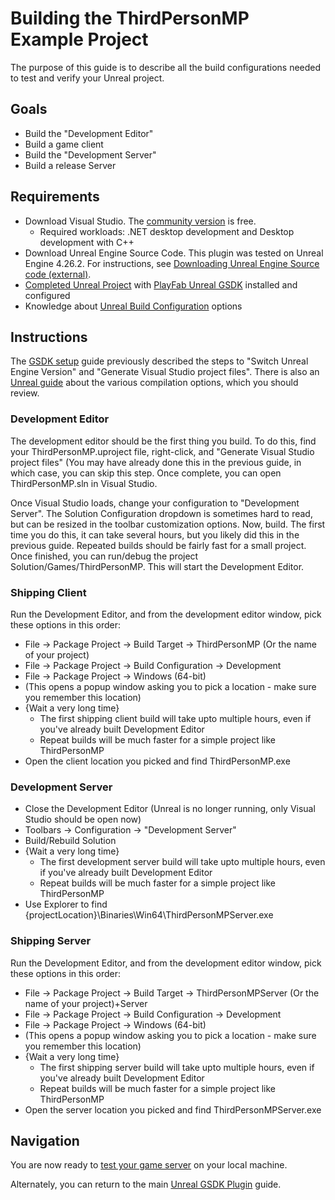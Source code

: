 # Building the ThirdPersonMP Example Project

The purpose of this guide is to describe all the build configurations needed to test and verify your Unreal project.

## Goals

* Build the "Development Editor"
* Build a game client
* Build the "Development Server"
* Build a release Server

## Requirements

* Download Visual Studio. The [community version](https://visualstudio.microsoft.com/vs/community/) is free.
	* Required workloads: .NET desktop development and Desktop development with C++
* Download Unreal Engine Source Code. This plugin was tested on Unreal Engine 4.26.2. For instructions, see [Downloading Unreal Engine Source code (external)](https://docs.unrealengine.com/4.26/ProgrammingAndScripting/ProgrammingWithCPP/DownloadingSourceCode/).
* [Completed Unreal Project](ThirdPersonMPSetup.md) with [PlayFab Unreal GSDK](ThirdPersonMPGSDKSetup.md) installed and configured
* Knowledge about [Unreal Build Configuration](https://docs.unrealengine.com/4.27/ProductionPipelines/DevelopmentSetup/CompilingProjects/) options

## Instructions

The [GSDK setup](ThirdPersonMPGSDKSetup.md) guide previously described the steps to "Switch Unreal Engine Version" and "Generate Visual Studio project files". There is also an [Unreal guide](https://docs.unrealengine.com/4.27/ProductionPipelines/DevelopmentSetup/CompilingProjects/) about the various compilation options, which you should review.

### Development Editor

The development editor should be the first thing you build. To do this, find your ThirdPersonMP.uproject file, right-click, and "Generate Visual Studio project files" (You may have already done this in the previous guide, in which case, you can skip this step. Once complete, you can open ThirdPersonMP.sln in Visual Studio.

Once Visual Studio loads, change your configuration to "Development Server". The Solution Configuration dropdown is sometimes hard to read, but can be resized in the toolbar customization options. Now, build. The first time you do this, it can take several hours, but you likely did this in the previous guide. Repeated builds should be fairly fast for a small project. Once finished, you can run/debug the project Solution/Games/ThirdPersonMP. This will start the Development Editor.

### Shipping Client

Run the Development Editor, and from the development editor window, pick these options in this order:

* File -> Package Project -> Build Target -> ThirdPersonMP (Or the name of your project)
* File -> Package Project -> Build Configuration -> Development
* File -> Package Project -> Windows (64-bit)
* (This opens a popup window asking you to pick a location - make sure you remember this location)
* {Wait a very long time}
	* The first shipping client build will take upto multiple hours, even if you've already built Development Editor
	* Repeat builds will be much faster for a simple project like ThirdPersonMP
* Open the client location you picked and find ThirdPersonMP.exe

### Development Server

* Close the Development Editor (Unreal is no longer running, only Visual Studio should be open now)
* Toolbars -> Configuration -> "Development Server"
* Build/Rebuild Solution
* {Wait a very long time}
	* The first development server build will take upto multiple hours, even if you've already built Development Editor
	* Repeat builds will be much faster for a simple project like ThirdPersonMP
* Use Explorer to find {projectLocation}\Binaries\Win64\ThirdPersonMPServer.exe

### Shipping Server

Run the Development Editor, and from the development editor window, pick these options in this order:

* File -> Package Project -> Build Target -> ThirdPersonMPServer (Or the name of your project)+Server
* File -> Package Project -> Build Configuration -> Development
* File -> Package Project -> Windows (64-bit)
* (This opens a popup window asking you to pick a location - make sure you remember this location)
* {Wait a very long time}
	* The first shipping server build will take upto multiple hours, even if you've already built Development Editor
	* Repeat builds will be much faster for a simple project like ThirdPersonMP
* Open the server location you picked and find ThirdPersonMPServer.exe

## Navigation

You are now ready to [test your game server](ThirdPersonMPLocalDeploy.md) on your local machine.

Alternately, you can return to the main [Unreal GSDK Plugin](README.md#deploy-to-playfab) guide.
